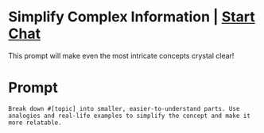 

# Simplify Complex Information | [Start Chat](https://gptcall.net/chat.html?data=%7B%22contact%22%3A%7B%22id%22%3A%2230775f5d-77a5-4e57-a9ba-6244b2e8dd10%22%2C%22flow%22%3Atrue%7D%7D)
<p>This prompt will make even the most intricate concepts crystal clear!</p>

# Prompt

```
Break down #[topic] into smaller, easier-to-understand parts. Use analogies and real-life examples to simplify the concept and make it more relatable.
```





